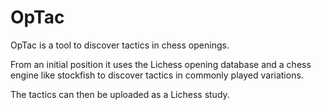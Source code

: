 # OpTac

OpTac is a tool to discover tactics in chess openings.

From an initial position it uses the Lichess opening database and
a chess engine like stockfish to discover tactics in commonly played variations.

The tactics can then be uploaded as a Lichess study.
